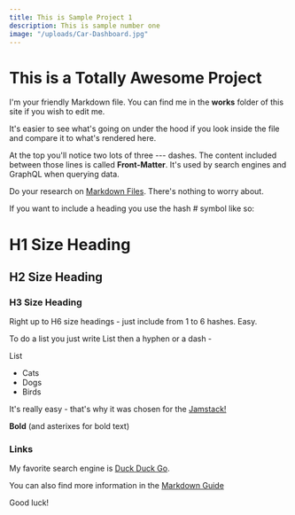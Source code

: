 ```yaml
---
title: This is Sample Project 1
description: This is sample number one
image: "/uploads/Car-Dashboard.jpg"
---
```


# This is a Totally Awesome Project

I'm your friendly Markdown file. You can find me in the **works** folder of this site if you wish to edit me. 

It's easier to see what's going on under the hood if you look inside the file and compare it to what's rendered here.

At the top you'll notice two lots of three --- dashes. The content included between those lines is called **Front-Matter**. It's used by search engines and GraphQL when querying data.

Do your research on [Markdown Files](https://www.markdownguide.org/). There's nothing to worry about.

If you want to include a heading you use the hash # symbol like so:

# H1 Size Heading

## H2 Size Heading

### H3 Size Heading

Right up to H6 size headings - just include from 1 to 6 hashes. Easy.

To do a list you just write List then a hyphen or a dash -

List
- Cats
- Dogs
- Birds

It's really easy - that's why it was chosen for the [Jamstack!](https://jamstack.org/)

**Bold** (and asterixes for bold text)

### Links

My favorite search engine is [Duck Duck Go](https://duckduckgo.com).

You can also find more information in the [Markdown Guide](https://www.markdownguide.org/)

Good luck!